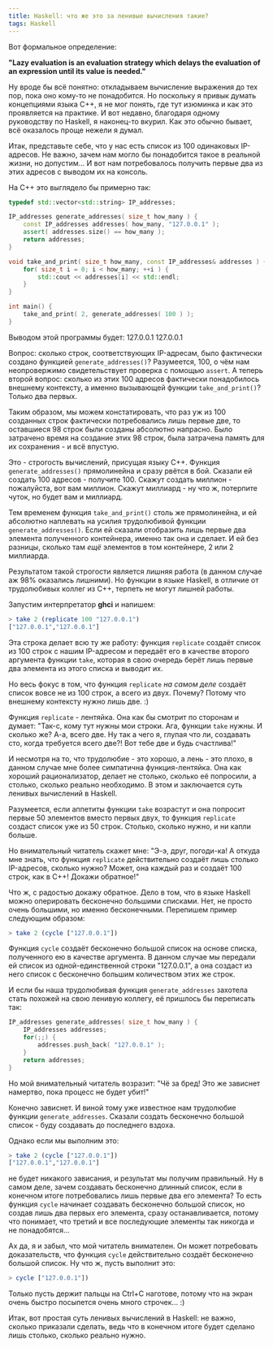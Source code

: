 ```yaml
---
title: Haskell: что же это за ленивые вычисления такие?
tags: Haskell
---
```


Вот формальное определение:

**"Lazy evaluation is an evaluation strategy which delays the evaluation of an expression until its value is needed."**

Ну вроде бы всё понятно: откладываем вычисление выражения до тех пор, пока оно кому-то не понадобится. Но поскольку я привык думать концепциями языка C++, я не мог понять, где тут изюминка и как это проявляется на практике. И вот недавно, благодаря одному руководству по Haskell, я наконец-то вкурил. Как это обычно бывает, всё оказалось проще нежели я думал.

Итак, представьте себе, что у нас есть список из 100 одинаковых IP-адресов. Не важно, зачем нам могло бы понадобится такое в реальной жизни, но допустим... И вот нам потребовалось получить первые два из этих адресов с выводом их на консоль.

На C++ это выглядело бы примерно так:

```cpp
typedef std::vector<std::string> IP_addresses;

IP_addresses generate_addresses( size_t how_many ) {
    const IP_addresses addresses( how_many, "127.0.0.1" );
    assert( addresses.size() == how_many );
    return addresses;
}

void take_and_print( size_t how_many, const IP_addresses& addresses ) {
    for( size_t i = 0; i < how_many; ++i ) {
        std::cout << addresses[i] << std::endl;
    }
}

int main() {
    take_and_print( 2, generate_addresses( 100 ) );
}
```

Выводом этой программы будет:
<bash>
127.0.0.1
127.0.0.1
</bash>

Вопрос: сколько строк, соответствующих IP-адресам, было фактически создано функцией <code>generate_addresses()</code>? Разумеется, 100, о чём нам неопровержимо свидетельствует проверка с помощью <code>assert</code>. А теперь второй вопрос: сколько из этих 100 адресов фактически понадобилось внешнему контексту, а именно вызывающей функции <code>take_and_print()</code>? Только два первых.

Таким образом, мы можем констатировать, что раз уж из 100 созданных строк фактически потребовались лишь первые две, то оставшиеся 98 строк были созданы абсолютно напрасно. Было затрачено время на создание этих 98 строк, была затрачена память для их сохранения - и всё впустую.

Это - строгость вычислений, присущая языку C++. Функция <code>generate_addresses()</code> прямолинейна и сразу рвётся в бой. Сказали ей создать 100 адресов - получите 100. Скажут создать миллион - пожалуйста, вот вам миллион. Скажут миллиард - ну что ж, потерпите чуток, но будет вам и миллиард.

Тем временем функция <code>take_and_print()</code> столь же прямолинейна, и ей абсолютно наплевать на усилия трудолюбивой функции <code>generate_addresses()</code>. Если ей сказали отобразить лишь первые два элемента полученного контейнера, именно так она и сделает. И ей без разницы, сколько там *ещё* элементов в том контейнере, 2 или 2 миллиарда.

Результатом такой строгости является лишняя работа (в данном случае аж 98% оказались лишними). Но функции в языке Haskell, в отличие от трудолюбивых коллег из C++, терпеть не могут лишней работы.

Запустим интерпретатор **ghci** и напишем:
```haskell
> take 2 (replicate 100 "127.0.0.1")
["127.0.0.1","127.0.0.1"]
```

Эта строка делает всю ту же работу: функция <code>replicate</code> создаёт список из 100 строк с нашим IP-адресом и передаёт его в качестве второго аргумента функции <code>take</code>, которая в свою очередь берёт лишь первые два элемента из этого списка и выводит их.

Но весь фокус в том, что функция <code>replicate</code> *на самом деле* создаёт список вовсе не из 100 строк, а всего из двух. Почему? Потому что внешнему контексту нужно лишь две. :)

Функция <code>replicate</code> - лентяйка. Она как бы смотрит по сторонам и думает: "Так-с, кому тут нужны мои строки. Ага, функции <code>take</code> нужны. И сколько же? А-а, всего две. Ну так а чего я, глупая что ли, создавать сто, когда требуется всего две?! Вот тебе две и будь счастлива!" 

И несмотря на то, что трудолюбие - это хорошо, а лень - это плохо, в данном случае мне более симпатична функция-лентяйка. Она как хороший рационализатор, делает не столько, сколько её попросили, а столько, сколько реально необходимо. В этом и заключается суть ленивых вычислений в Haskell.

Разумеется, если аппетиты функции <code>take</code> возрастут и она попросит первые 50 элементов вместо первых двух, то функция <code>replicate</code> создаст список уже из 50 строк. Столько, сколько нужно, и ни капли больше.

Но внимательный читатель скажет мне: "Э-э, друг, погоди-ка! А откуда мне знать, что функция <code>replicate</code> действительно создаёт лишь столько IP-адресов, сколько нужно? Может, она каждый раз и создаёт 100 строк, как в C++! Докажи обратное!"

Что ж, с радостью докажу обратное. Дело в том, что в языке Haskell можно оперировать бесконечно большими списками. Нет, не просто очень большими, но именно бесконечными. Перепишем пример следующим образом:

```haskell
> take 2 (cycle ["127.0.0.1"])
```

Функция <code>cycle</code> создаёт бесконечно большой список на основе списка, полученного ею в качестве аргумента. В данном случае мы передали ей список из одной-единственной строки "127.0.0.1", а она создаст из него список с бесконечно большим количеством этих же строк.

И если бы наша трудолюбивая функция <code>generate_addresses</code> захотела стать похожей на свою ленивую коллегу, её пришлось бы переписать так:

```cpp
IP_addresses generate_addresses( size_t how_many ) {
    IP_addresses addresses;
    for(;;) {
        addresses.push_back( "127.0.0.1" );
    }
    return addresses;
}
```

Но мой внимательный читатель возразит: "Чё за бред! Это же зависнет намертво, пока процесс не будет убит!"

Конечно зависнет. И виной тому уже известное нам трудолюбие функции <code>generate_addresses</code>. Сказали создать бесконечно большой список - буду создавать до последнего вздоха.

Однако если мы выполним это:

```haskell
> take 2 (cycle ["127.0.0.1"])
["127.0.0.1","127.0.0.1"]
```

не будет никакого зависания, и результат мы получим правильный. Ну в самом деле, зачем создавать бесконечно длинный список, если в конечном итоге потребовались лишь первые два его элемента? То есть функция <code>cycle</code> начинает создавать бесконечно большой список, но создав лишь два первых его элемента, сразу останавливается, потому что понимает, что третий и все последующие элементы так никогда и не понадобятся...

Ах да, я и забыл, что мой читатель внимателен. Он может потребовать доказательств, что функция <code>cycle</code> действительно создаёт бесконечно большой список. Ну что ж, пусть выполнит это:

```haskell
> cycle ["127.0.0.1"])
```

Только пусть держит пальцы на Ctrl+C наготове, потому что на экран очень быстро посыпется очень много строчек... :)

Итак, вот простая суть ленивых вычислений в Haskell: не важно, сколько приказали сделать, ведь что в конечном итоге будет сделано лишь столько, сколько реально нужно.

